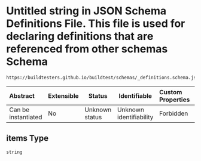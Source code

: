 # Untitled string in JSON Schema Definitions File. This file is used for declaring definitions that are referenced from other schemas Schema

```txt
https://buildtesters.github.io/buildtest/schemas/_definitions.schema.json#/definitions/sbatch/items
```




| Abstract            | Extensible | Status         | Identifiable            | Custom Properties | Additional Properties | Access Restrictions | Defined In                                                                            |
| :------------------ | ---------- | -------------- | ----------------------- | :---------------- | --------------------- | ------------------- | ------------------------------------------------------------------------------------- |
| Can be instantiated | No         | Unknown status | Unknown identifiability | Forbidden         | Allowed               | none                | [\_definitions.schema.json\*](../out/_definitions.schema.json "open original schema") |

## items Type

`string`
